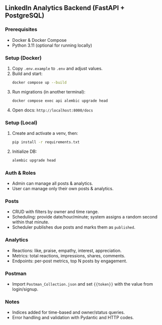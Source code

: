 ## LinkedIn Analytics Backend (FastAPI + PostgreSQL)

### Prerequisites
- Docker & Docker Compose
- Python 3.11 (optional for running locally)

### Setup (Docker)
1. Copy `.env.example` to `.env` and adjust values.
2. Build and start:
   ```bash
   docker compose up --build
   ```
3. Run migrations (in another terminal):
   ```bash
   docker compose exec api alembic upgrade head
   ```
4. Open docs: `http://localhost:8000/docs`

### Setup (Local)
1. Create and activate a venv, then:
   ```bash
   pip install -r requirements.txt
   ```
2. Initialize DB:
   ```bash
   alembic upgrade head
   ```

### Auth & Roles
- Admin can manage all posts & analytics.
- User can manage only their own posts & analytics.

### Posts
- CRUD with filters by owner and time range.
- Scheduling: provide date/hour/minute; system assigns a random second within that minute.
- Scheduler publishes due posts and marks them as `published`.

### Analytics
- Reactions: like, praise, empathy, interest, appreciation.
- Metrics: total reactions, impressions, shares, comments.
- Endpoints: per-post metrics, top N posts by engagement.

### Postman
- Import `Postman_Collection.json` and set `{{token}}` with the value from login/signup.

### Notes
- Indices added for time-based and owner/status queries.
- Error handling and validation with Pydantic and HTTP codes.
